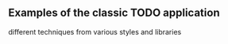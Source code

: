 ## Examples of the classic TODO application

different techniques from various styles and libraries


